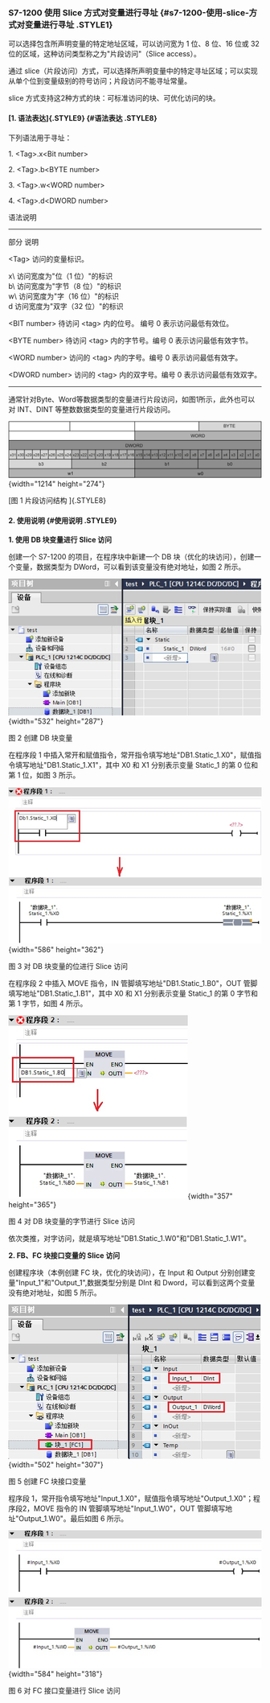 ### S7-1200 使用 Slice 方式对变量进行寻址 {#s7-1200-使用-slice-方式对变量进行寻址 .STYLE1}

可以选择包含所声明变量的特定地址区域，可以访问宽为 1 位、8 位、16 位或
32 位的区域，这种访问类型称之为"片段访问"（Slice access）。

通过
slice（片段访问）方式，可以选择所声明变量中的特定寻址区域；可以实现从单个位到变量级别的符号访问；片段访问不能寻址常量。

slice 方式支持这2种方式的块：可标准访问的块、可优化访问的块。

#### [1. 语法表达]{.STYLE9} {#语法表达 .STYLE8}

下列语法用于寻址：

1\. \<Tag\>.x\<Bit number\>

2\. \<Tag\>.b\<BYTE number\>

3\. \<Tag\>.w\<WORD number\>

4\. \<Tag\>.d\<DWORD number\>

语法说明

  ----------------------------------- -----------------------------------
  部分                                说明

  \<Tag\>                             访问的变量标识。

  x\                                  访问宽度为"位（1 位）"的标识\
  b\                                  访问宽度为"字节（8 位）"的标识\
  w\                                  访问宽度为"字（16 位）"的标识\
  d                                   访问宽度为"双字（32 位）"的标识

  \<BIT number\>                      待访问 \<tag\> 内的位号。 编号 0
                                      表示访问最低有效位。

  \<BYTE number\>                     待访问 \<tag\> 内的字节号。编号 0
                                      表示访问最低有效字节。

  \<WORD number\>                     访问的 \<tag\> 内的字号。编号 0
                                      表示访问最低有效字。

  \<DWORD number\>                    访问的 \<tag\> 内的双字号。编号 0
                                      表示访问最低有效双字。
  ----------------------------------- -----------------------------------

通常针对Byte、Word等数据类型的变量进行片段访问，如图1所示，此外也可以对
INT、DINT 等整数数据类型的变量进行片段访问。

![](images/2-01.jpg){width="1214" height="274"}

[图 1 片段访问结构 ]{.STYLE8}

#### 2. 使用说明 {#使用说明 .STYLE9}

**1. 使用 DB 块变量进行 Slice 访问**

创建一个 S7-1200 的项目，在程序块中新建一个 DB
块（优化的块访问），创建一个变量，数据类型为
DWord，可以看到该变量没有绝对地址，如图 2 所示。

![](images/2-02.jpg){width="532" height="287"}

图 2 创建 DB 块变量

在程序段 1
中插入常开和赋值指令，常开指令填写地址"DB1.Static_1.X0"，赋值指令填写地址"DB1.Static_1.X1"，其中
X0 和 X1 分别表示变量 Static_1 的第 0 位和第 1 位，如图 3 所示。

![](images/2-03.jpg){width="586" height="362"}

图 3 对 DB 块变量的位进行 Slice 访问

在程序段 2 中插入 MOVE 指令，IN 管脚填写地址"DB1.Static_1.B0"，OUT
管脚填写地址"DB1.Static_1.B1"，其中 X0 和 X1 分别表示变量 Static_1 的第
0 字节和第 1 字节，如图 4 所示。

![](images/2-04.jpg){width="357" height="365"}

图 4 对 DB 块变量的字节进行 Slice 访问

依次类推，对字访问，就是填写地址"DB1.Static_1.W0"和"DB1.Static_1.W1"。

**2. FB、FC 块接口变量的 Slice 访问**

创建程序块（本例创建 FC 块，优化的块访问），在 Input 和 Output
分别创建变量"Input_1"和"Output_1",数据类型分别是 DInt 和
Dword，可以看到这两个变量没有绝对地址，如图 5 所示。

![](images/2-05.jpg){width="502" height="307"}

图 5 创建 FC 块接口变量

程序段
1，常开指令填写地址"Input_1.X0"，赋值指令填写地址"Output_1.X0"；程序段2，MOVE
指令的 IN 管脚填写地址"Input_1.W0"，OUT
管脚填写地址"Output_1.W0"。最后如图 6 所示。

![](images/2-06.jpg){width="584" height="318"}

图 6 对 FC 接口变量进行 Slice 访问
